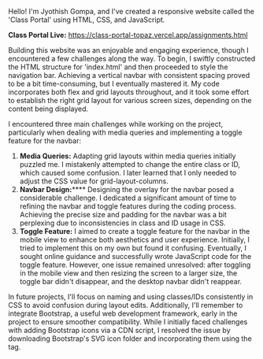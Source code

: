 Hello! I'm Jyothish Gompa, and I've created a responsive website called the 'Class Portal' using HTML, CSS, and JavaScript.

**Class Portal Live:** https://class-portal-topaz.vercel.app/assignments.html

Building this website was an enjoyable and engaging experience, though I encountered a few challenges along the way. To begin, I swiftly constructed the HTML structure for 'index.html' and then proceeded to style the navigation bar. Achieving a vertical navbar with consistent spacing proved to be a bit time-consuming, but I eventually mastered it. My code incorporates both flex and grid layouts throughout, and it took some effort to establish the right grid layout for various screen sizes, depending on the content being displayed.

I encountered three main challenges while working on the project, particularly when dealing with media queries and implementing a toggle feature for the navbar:

  1. **Media Queries:** Adapting grid layouts within media queries initially puzzled me. I mistakenly attempted to change the entire class or ID, which caused some confusion. I later learned that I only needed to adjust the CSS value for grid-layout-columns.
  2. **Navbar Design:****** Designing the overlay for the navbar posed a considerable challenge. I dedicated a significant amount of time to refining the navbar and toggle features during the coding process. Achieving the precise size and padding for the navbar was a bit perplexing due to inconsistencies in class and ID usage in CSS.
  3. **Toggle Feature:** I aimed to create a toggle feature for the navbar in the mobile view to enhance both aesthetics and user experience. Initially, I tried to implement this on my own but found it confusing. Eventually, I sought online guidance and successfully wrote JavaScript code for the toggle feature. However, one issue remained unresolved: after toggling in the mobile view and then resizing the screen to a larger size, the toggle bar didn't disappear, and the desktop navbar didn't reappear.

In future projects, I'll focus on naming and using classes/IDs consistently in CSS to avoid confusion during layout edits. Additionally, I'll remember to integrate Bootstrap, a useful web development framework, early in the project to ensure smoother compatibility. While I initially faced challenges with adding Bootstrap icons via a CDN script, I resolved the issue by downloading Bootstrap's SVG icon folder and incorporating them using the <img> tag.
